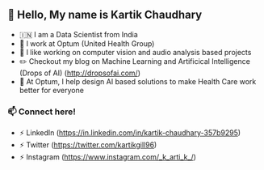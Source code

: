 ## :wave: Hello, My name is Kartik Chaudhary

- :india: I am a Data Scientist from India 
- 🔷 I work at Optum (United Health Group)
- 🔭 I like working on computer vision and audio analysis based projects
- ✏️ Checkout my blog on Machine Learning and Artificical Intelligence (Drops of AI) (http://dropsofai.com/)
- 🐳 At Optum, I help design AI based solutions to make Health Care work better for everyone

### 📫 Connect here!
- ⚡ LinkedIn (https://in.linkedin.com/in/kartik-chaudhary-357b9295)
- ⚡ Twitter (https://twitter.com/kartikgill96)
- ⚡ Instagram (https://www.instagram.com/_k_arti_k_/)


<!--
Here are some ideas to get you started:

- 🔭 I’m currently working on ...
- 🌱 I’m currently learning ...
- 👯 I’m looking to collaborate on ...
- 🤔 I’m looking for help with ...
- 💬 Ask me about ...
- 📫 How to reach me: ...
- 😄 Pronouns: ...
- ⚡ Fun fact: ...

-->
